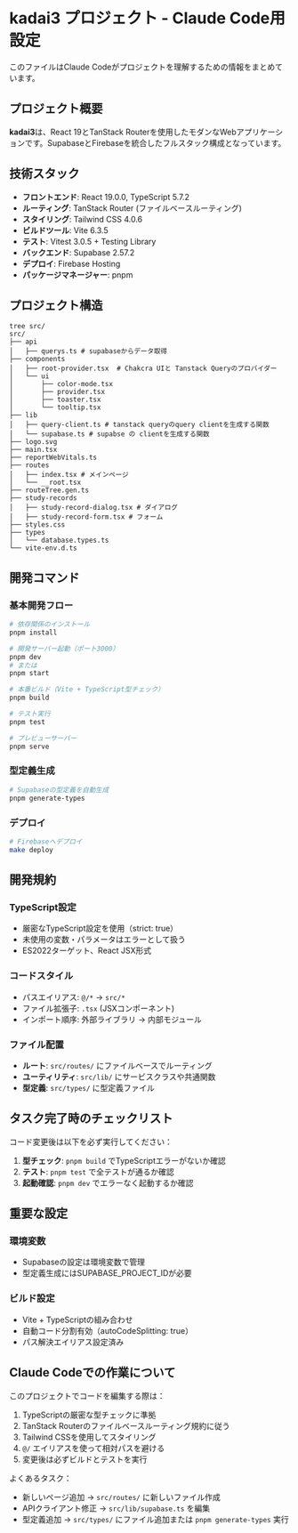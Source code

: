 # kadai3 プロジェクト - Claude Code用設定

このファイルはClaude Codeがプロジェクトを理解するための情報をまとめています。

## プロジェクト概要

**kadai3**は、React 19とTanStack Routerを使用したモダンなWebアプリケーションです。SupabaseとFirebaseを統合したフルスタック構成となっています。

## 技術スタック

- **フロントエンド**: React 19.0.0, TypeScript 5.7.2
- **ルーティング**: TanStack Router (ファイルベースルーティング)
- **スタイリング**: Tailwind CSS 4.0.6
- **ビルドツール**: Vite 6.3.5
- **テスト**: Vitest 3.0.5 + Testing Library
- **バックエンド**: Supabase 2.57.2
- **デプロイ**: Firebase Hosting
- **パッケージマネージャー**: pnpm

## プロジェクト構造

```
tree src/
src/
├── api
│   ├── querys.ts # supabaseからデータ取得
├── components
│   ├── root-provider.tsx  # Chakcra UIと Tanstack Queryのプロバイダー
│   └── ui
│       ├── color-mode.tsx
│       ├── provider.tsx
│       ├── toaster.tsx
│       └── tooltip.tsx
├── lib
│   ├── query-client.ts # tanstack queryのquery clientを生成する関数
│   └── supabase.ts # supabse の clientを生成する関数
├── logo.svg
├── main.tsx
├── reportWebVitals.ts
├── routes
│   ├── index.tsx # メインページ
│   └── __root.tsx
├── routeTree.gen.ts
├── study-records
│   ├── study-record-dialog.tsx # ダイアログ
│   ├── study-record-form.tsx # フォーム
├── styles.css
├── types
│   └── database.types.ts
└── vite-env.d.ts

```

## 開発コマンド

### 基本開発フロー
```bash
# 依存関係のインストール
pnpm install

# 開発サーバー起動（ポート3000）
pnpm dev
# または
pnpm start

# 本番ビルド（Vite + TypeScript型チェック）
pnpm build

# テスト実行
pnpm test

# プレビューサーバー
pnpm serve
```

### 型定義生成
```bash
# Supabaseの型定義を自動生成
pnpm generate-types
```

### デプロイ
```bash
# Firebaseへデプロイ
make deploy
```

## 開発規約

### TypeScript設定
- 厳密なTypeScript設定を使用（strict: true）
- 未使用の変数・パラメータはエラーとして扱う
- ES2022ターゲット、React JSX形式

### コードスタイル
- パスエイリアス: `@/*` → `src/*`
- ファイル拡張子: `.tsx` (JSXコンポーネント)
- インポート順序: 外部ライブラリ → 内部モジュール

### ファイル配置
- **ルート**: `src/routes/` にファイルベースでルーティング
- **ユーティリティ**: `src/lib/` にサービスクラスや共通関数
- **型定義**: `src/types/` に型定義ファイル

## タスク完了時のチェックリスト

コード変更後は以下を必ず実行してください：

1. **型チェック**: `pnpm build` でTypeScriptエラーがないか確認
2. **テスト**: `pnpm test` で全テストが通るか確認
3. **起動確認**: `pnpm dev` でエラーなく起動するか確認

## 重要な設定

### 環境変数
- Supabaseの設定は環境変数で管理
- 型定義生成にはSUPABASE_PROJECT_IDが必要

### ビルド設定
- Vite + TypeScriptの組み合わせ
- 自動コード分割有効（autoCodeSplitting: true）
- パス解決エイリアス設定済み

## Claude Codeでの作業について

このプロジェクトでコードを編集する際は：

1. TypeScriptの厳密な型チェックに準拠
2. TanStack Routerのファイルベースルーティング規約に従う
3. Tailwind CSSを使用してスタイリング
4. `@/` エイリアスを使って相対パスを避ける
5. 変更後は必ずビルドとテストを実行

よくあるタスク：
- 新しいページ追加 → `src/routes/` に新しいファイル作成
- APIクライアント修正 → `src/lib/supabase.ts` を編集
- 型定義追加 → `src/types/` にファイル追加または `pnpm generate-types` 実行